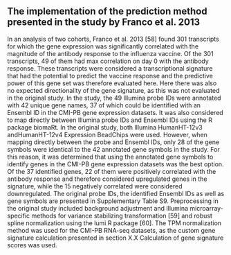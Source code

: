 ## The implementation of the prediction method presented in the study by Franco et al. 2013

In an analysis of two cohorts, Franco et al. 2013 [58] found 301 transcripts for which the gene expression was significantly correlated with the magnitude of the antibody response to the influenza vaccine. Of the 301 transcripts, 49 of them had max correlation on day 0 with the antibody response. These transcripts were considered a transcriptional signature that had the potential to predict the vaccine response and the predictive power of this gene set was therefore evaluated here. Here there was also no expected directionality of the gene signature, as this was not evaluated in the original study. In the study, the 49 Illumina probe IDs were annotated with 42 unique gene names, 37 of which could be identified with an Ensembl ID in the CMI-PB gene expression datasets. It was also considered to map directly between Illumina probe IDs and Ensembl IDs using the R package biomaRt. In the original study, both Illumina HumanHT-12v3 andHumanHT-12v4 Expression BeadChips were used. However, when mapping directly between the probe and Ensembl IDs, only 28 of the gene symbols were identical to the 42 annotated gene symbols in the study. For this reason, it was determined that using the annotated gene symbols to identify genes in the CMI-PB gene expression datasets was the best option. Of the 37 identified genes, 22 of them were positively correlated with the antibody response and therefore considered upregulated genes in the signature, while the 15 negatively correlated were considered downregulated. The original probe IDs, the identified Ensembl IDs as well as gene symbols are presented in Supplementary Table S9. Preprocessing in the original study included background adjustment and Illumina microarray-specific methods for variance stabilizing transformation [59] and robust spline normalization using the lumi R package [60]. The TPM normalization method was used for the CMI-PB RNA-seq datasets, as the custom gene signature calculation presented in section X.X Calculation of gene signature scores was used.
